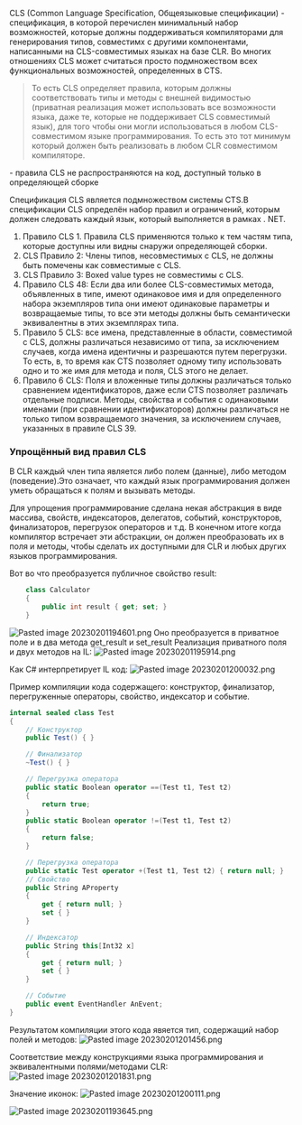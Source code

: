 CLS (Common Language Specification, Общеязыковые спецификации) - спецификация, в которой перечислен минимальный набор возможностей, которые должны поддерживаться компиляторами для генерирования типов, совместимх с другими компонентами, написанными на CLS-совместимых языках на базе CLR. Во многих отношениях CLS может считаться просто подмножеством всех функциональных возможностей, определенных в CTS.

> То есть CLS определяет правила, которым должны соответствовать типы и методы с внешней видимостью (приватная реализация может использовать все возможности языка, даже те, которые не поддерживает CLS совместимый язык), для того чтобы они могли использоваться в любом CLS-совместимом языке программирования. То есть это тот минимум который должен быть реализовать в любом CLR совместимом компиляторе.

 \- правила CLS не распространяются на код, доступный только в определяющей сборке

Спецификация CLS является подмножеством системы CTS.В спецификации CLS определён набор правил и ограничений, которым должен следовать каждый язык, который выполняется в рамках . NET.
1. Правило CLS 1. Правила CLS применяются только к тем частям типа, которые доступны или видны снаружи определяющей сборки.
2. CLS Правило 2: Члены типов, несовместимых с CLS, не должны быть помечены как совместимые с CLS.
3. CLS Правило 3: Boxed value types не совместимы с CLS.
4. Правило CLS 48: Если два или более CLS-совместимых метода, объявленных в типе, имеют одинаковое имя и для определенного набора экземпляров типа они имеют одинаковые параметры и возвращаемые типы, то все эти методы должны быть семантически эквивалентны в этих экземплярах типа.
5. Правило 5 CLS: все имена, представленные в области, совместимой с CLS, должны различаться независимо от типа, за исключением случаев, когда имена идентичны и разрешаются путем перегрузки. То есть, в, то время как CTS позволяет одному типу использовать одно и то же имя для метода и поля, CLS этого не делает.
6. Правило 6 CLS: Поля и вложенные типы должны различаться только сравнением идентификаторов, даже если CTS позволяет различать отдельные подписи. Методы, свойства и события с одинаковыми именами (при сравнении идентификаторов) должны различаться не только типом возвращаемого значения, за исключением случаев, указанных в правиле CLS 39.

### Упрощённый вид правил CLS
В CLR каждый член типа является либо полем (данные), либо методом (поведение).Это означает, что каждый язык программирования должен уметь обращаться к полям и вызывать методы.

Для упрощения программирование сделана некая абстракция в виде массива, свойств, индексаторов, делегатов, событий, конструкторов, финализаторов, перегрузок операторов и т.д. В конечном итоге когда компилятор встречает эти абстракции, он должен преобразовать их в поля и методы, чтобы сделать их доступными для CLR и любых других языков программирования.

Вот во что преобразуется публичное свойство result:
```csharp
    class Calculator
    {
        public int result { get; set; }
    }
```

![Pasted image 20230201194601.png](/img/user/Files/Image/Pasted%20image%2020230201194601.png)
Оно преобразуется в приватное поле и в два метода get_result и set_result
Реализация приватного поля и двух методов на IL:
![Pasted image 20230201195914.png](/img/user/Files/Image/Pasted%20image%2020230201195914.png)

Как C# интерпретирует IL код:
![Pasted image 20230201200032.png](/img/user/Files/Image/Pasted%20image%2020230201200032.png)

Пример компиляции кода содержащего: конструктор, финализатор, перегруженные операторы, свойство, индексатор и событие.

```csharp
internal sealed class Test
{
	// Конструктор
	public Test() { }

	// Финализатор
	~Test() { }

	// Перегрузка оператора
	public static Boolean operator ==(Test t1, Test t2)
	{
		return true;
	}
	public static Boolean operator !=(Test t1, Test t2)
	{
		return false;
	}

	// Перегрузка оператора
	public static Test operator +(Test t1, Test t2) { return null; }
	// Свойство
	public String AProperty
	{
		get { return null; }
		set { }
	}

	// Индексатор
	public String this[Int32 x]
	{
		get { return null; }
		set { }
	}

	// Событие
	public event EventHandler AnEvent;
}
```
Результатом компиляции этого кода явяется тип, содержащий набор полей и методов:
![Pasted image 20230201201456.png](/img/user/Files/Image/Pasted%20image%2020230201201456.png)

Соответствие между конструкциями языка программирования и эквивалентными полями/методами CLR:
![Pasted image 20230201201831.png](/img/user/Files/Image/Pasted%20image%2020230201201831.png)


Значение иконок:
![Pasted image 20230201200111.png](/img/user/Files/Image/Pasted%20image%2020230201200111.png)




![Pasted image 20230201193645.png](/img/user/Files/Image/Pasted%20image%2020230201193645.png)

